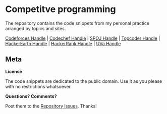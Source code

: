 # Competitve programming


The repository contains the code snippets from my personal practice arranged by topics and sites.

[Codeforces Handle](http://codeforces.com/profile/prashantgpt91) |
[Codechef Handle](https://www.codechef.com/users/prashantgpt91) |
[SPOJ Handle](http://www.spoj.com/users/prashantgpt91/) |
[Topcoder Handle](https://www.topcoder.com/members/vishublc/) |
[HackerEarth Handle](https://www.hackerearth.com/@prashantgpt91/activity/hackerearth/) |
[HackerRank Handle](https://www.hackerrank.com/prashantgpt91) |
[UVa Handle](https://uva.onlinejudge.org/index.php?option=com_onlinejudge&Itemid=20&page=show_authorstats&userid=157430)




## Meta

**License**

The code snippets are dedicated to the public domain. Use it as you please with no restrictions whatsoever.

**Questions? Comments?**

Post them to the [Repository Issues](https://github.com/x0v/online-judges-code-snippets/issues). Thanks!

